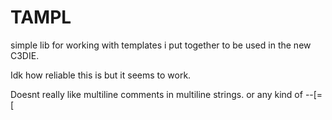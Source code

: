 # TAMPL

simple lib for working with templates i put together to be used in the new C3DIE.

Idk how reliable this is but it seems to work.

Doesnt really like multiline comments in multiline strings. or any kind of --[=[